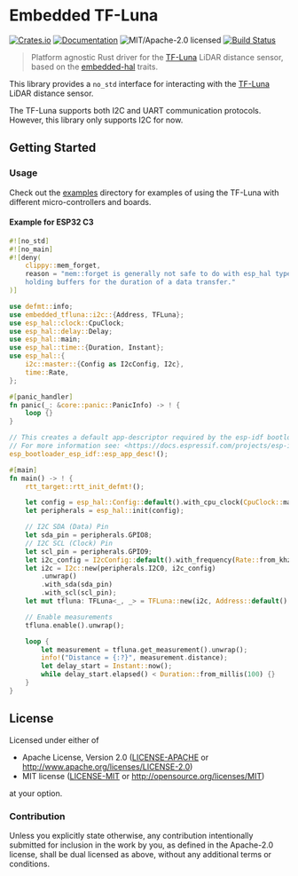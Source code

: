 # Embedded TF-Luna

[crates-badge]: https://img.shields.io/crates/v/embedded-tfluna.svg
[crates-url]: https://crates.io/crates/embedded-tfluna
[docs-badge]: https://docs.rs/embedded-tfluna/badge.svg
[docs-url]: https://docs.rs/embedded-tfluna
[license-badge]: https://img.shields.io/badge/license-MIT%2FApache--2.0-blue?labelColor=1C2C2E&style=flat-square
[ci-badge]: https://github.com/AnesBenmerzoug/embedded-tfluna/actions/workflows/main.yml/badge.svg
[ci-url]: https://github.com/AnesBenmerzoug/embedded-tfluna/actions?query=workflow%3ACI+branch%3Amain

[![Crates.io][crates-badge]][crates-url]
[![Documentation][docs-badge]][docs-url]
![MIT/Apache-2.0 licensed][license-badge]
[![Build Status][ci-badge]][ci-url]

> Platform agnostic Rust driver for the [TF-Luna] LiDAR distance sensor, based on the [embedded-hal] traits.

[TF-Luna]: https://en.benewake.com/TFLuna/index.html
[embedded-hal]: https://github.com/rust-embedded/embedded-hal

This library provides a `no_std` interface for interacting with the [TF-Luna] LiDAR distance sensor.

The TF-Luna supports both I2C and UART communication protocols.
However, this library only supports I2C for now.

## Getting Started

### Usage

Check out the [examples](examples/) directory for examples of using the TF-Luna
with different micro-controllers and boards.

#### Example for ESP32 C3

```rust
#![no_std]
#![no_main]
#![deny(
    clippy::mem_forget,
    reason = "mem::forget is generally not safe to do with esp_hal types, especially those \
    holding buffers for the duration of a data transfer."
)]

use defmt::info;
use embedded_tfluna::i2c::{Address, TFLuna};
use esp_hal::clock::CpuClock;
use esp_hal::delay::Delay;
use esp_hal::main;
use esp_hal::time::{Duration, Instant};
use esp_hal::{
    i2c::master::{Config as I2cConfig, I2c},
    time::Rate,
};

#[panic_handler]
fn panic(_: &core::panic::PanicInfo) -> ! {
    loop {}
}

// This creates a default app-descriptor required by the esp-idf bootloader.
// For more information see: <https://docs.espressif.com/projects/esp-idf/en/stable/esp32/api-reference/system/app_image_format.html#application-description>
esp_bootloader_esp_idf::esp_app_desc!();

#[main]
fn main() -> ! {
    rtt_target::rtt_init_defmt!();

    let config = esp_hal::Config::default().with_cpu_clock(CpuClock::max());
    let peripherals = esp_hal::init(config);

    // I2C SDA (Data) Pin
    let sda_pin = peripherals.GPIO8;
    // I2C SCL (Clock) Pin
    let scl_pin = peripherals.GPIO9;
    let i2c_config = I2cConfig::default().with_frequency(Rate::from_khz(100));
    let i2c = I2c::new(peripherals.I2C0, i2c_config)
        .unwrap()
        .with_sda(sda_pin)
        .with_scl(scl_pin);
    let mut tfluna: TFLuna<_, _> = TFLuna::new(i2c, Address::default(), Delay::new()).unwrap();

    // Enable measurements
    tfluna.enable().unwrap();

    loop {
        let measurement = tfluna.get_measurement().unwrap();
        info!("Distance = {:?}", measurement.distance);
        let delay_start = Instant::now();
        while delay_start.elapsed() < Duration::from_millis(100) {}
    }
}
```


## License

Licensed under either of

- Apache License, Version 2.0 ([LICENSE-APACHE](LICENSE-APACHE) or <http://www.apache.org/licenses/LICENSE-2.0>)
- MIT license ([LICENSE-MIT](LICENSE-MIT) or <http://opensource.org/licenses/MIT>)

at your option.

### Contribution

Unless you explicitly state otherwise, any contribution intentionally submitted
for inclusion in the work by you, as defined in the Apache-2.0 license, shall be
dual licensed as above, without any additional terms or conditions.
